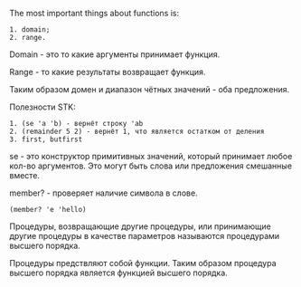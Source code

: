 The most important things about functions is:

    1. domain;
    2. range.

Domain - это то какие аргументы принимает функция.

Range - то какие результаты возвращает функция.

Таким образом домен и диапазон чётных значений - оба предложения.

Полезности STK:

    1. (se 'a 'b) - вернёт строку 'ab
    2. (remainder 5 2) - вернёт 1, что является остатком от деления
    3. first, butfirst

se - это конструктор примитивных значений, который принимает любое кол-во аргументов.
Это могут быть слова или предложения смешанные вместе.

member? - проверяет наличие символа в слове.

    (member? 'e 'hello)

Процедуры, возвращающие другие процедуры, или принимающие другие процедуры в качестве параметров называются процедурами высшего порядка.

Процедуры предствляют собой функции.
Таким образом процедура высшего порядка является функцией высшего порядка.


